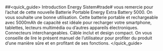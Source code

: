 ##<quick_guide> Introduction
Energy Sistem#trade# vous remercie pour l’achat de cette nouvelle Batterie Portable Energy Extra
Battery 5000. On vous souhaite une bonne utilisation. Cette batterie portable et rechargeable
avec 5000mAh de capacité est idéale pour recharger votre smartphone, tablettes, lecteurs
multimédia ou d’autres appareils électroniques. Connecteurs interchangeables. Câble inclut et design compact.
On vous conseille de lire le présent manuel de l’utilisateur pour profiter du produit d’une manière
sûre et en profitant de ses fonctions.
</quick_guide>
